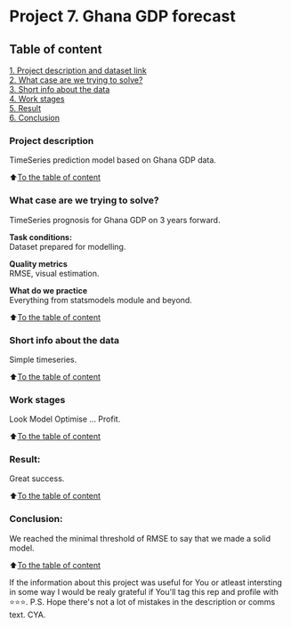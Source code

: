 # Project 7. Ghana GDP forecast

## Table of content
[1. Project description and dataset link](README.md#Project-description)  
[2. What case are we trying to solve?](README.md#What-case-are-we-trying-to-solve?)  
[3. Short info about the data](README.md#Short-info-about-the-data)  
[4. Work stages](README.md#Work-stages)  
[5. Result](README.md#Result)    
[6. Conclusion](README.md#Conclusion) 

### Project description    
TimeSeries prediction model based on Ghana GDP data.

:arrow_up:[To the table of content](README.md#Table_of_content)


### What case are we trying to solve?    
TimeSeries prognosis for Ghana GDP on 3 years forward.

**Task conditions:**  
Dataset prepared for modelling.

**Quality metrics**     
RMSE, visual estimation.

**What do we practice**     
Everything from statsmodels module and beyond.

:arrow_up:[To the table of content](README.md#Table_of_content)

### Short info about the data
Simple timeseries.
  
:arrow_up:[To the table of content](README.md#Table_of_content)


### Work stages 
Look
Model
Optimise
...
Profit.

:arrow_up:[To the table of content](README.md#Table_of_content)


### Result:  
Great success.

:arrow_up:[To the table of content](README.md#Table_of_content)


### Conclusion:  
We reached the minimal threshold of RMSE to say that we made a solid model. 

:arrow_up:[To the table of content](README.md#Table_of_content)



If the information about this project was useful for You or atleast intersting in some way I would be realy grateful if You'll tag this rep and profile with ⭐️⭐️⭐️. P.S. Hope there's not a lot of mistakes in the description or comms text. CYA.